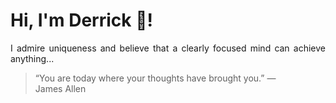 # Hi, I'm Derrick 👋!
<p align="justify">I admire uniqueness and believe that a clearly focused mind can achieve anything...</p> 
<!-- #quote-start -->
<blockquote>&ldquo;You are today where your thoughts have brought you.&rdquo; &mdash; <footer>James Allen</footer></blockquote>
<!-- #quote-end -->
